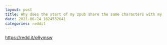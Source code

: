 ```yaml
--- 
layout: post 
title: Why does the start of my zpub share the same characters with my other accounts? 
date: 2021-06-24 1624532641 
categories: reddit 
--- 
```

https://redd.it/o6ymsw